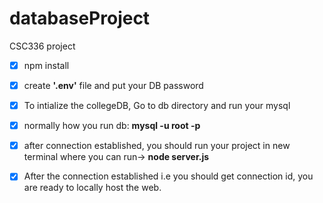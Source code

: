 # databaseProject
CSC336 project

- [x] npm install
- [x] create **'.env'** file and put your DB password
- [x] To intialize the collegeDB, Go to db directory and run your mysql
- [x] normally how you run db: **mysql -u root -p**
- [x] after connection established, you should run your project in new terminal where you can run-> **node server.js**
- [x] After the connection established i.e you should get connection id, you are ready to locally host the web.



